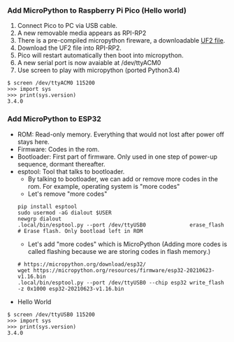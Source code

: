 ### Add MicroPython to Raspberry Pi Pico (Hello world)
1. Connect Pico to PC via USB cable.
2. A new removable media appears as RPI-RP2
3. There is a pre-compiled micropython fireware, a downloadable [UF2 file](https://www.raspberrypi.org/documentation/rp2040/getting-started/#getting-started-with-micropython).
4. Download the UF2 file into RPI-RP2.
5. Pico will restart automatically then boot into micropython.
6. A new serial port is now avaiable at /dev/ttyACM0
7. Use screen to play with micropython (ported Python3.4)
```
$ screen /dev/ttyACM0 115200
>>> import sys 
>>> print(sys.version)
3.4.0
```
### Add MicroPython to ESP32
* ROM: Read-only memory. Everything that would not lost after power off stays here.
* Firmware: Codes in the rom.
* Bootloader: First part of firmware. Only used in one step of power-up sequence, dormant thereafter.
* esptool: Tool that talks to bootloader. 
  * By talking to bootloader, we can add or remove more codes in the rom. For example, operating system is "more codes"
  * Let's remove "more codes"
  ```
  pip install esptool
  sudo usermod -aG dialout $USER
  newgrp dialout
  .local/bin/esptool.py --port /dev/ttyUSB0              erase_flash # Erase flash. Only bootload left in ROM
  ```
  * Let's add "more codes" which is MicroPython (Adding more codes is called flashing because we are storing codes in flash memory.)
  ```
  # https://micropython.org/download/esp32/
  wget https://micropython.org/resources/firmware/esp32-20210623-v1.16.bin 
  .local/bin/esptool.py --port /dev/ttyUSB0 --chip esp32 write_flash -z 0x1000 esp32-20210623-v1.16.bin
  ```
* Hello World
```
$ screen /dev/ttyUSB0 115200
>>> import sys 
>>> print(sys.version)
3.4.0
``` 
